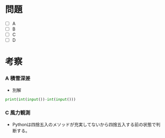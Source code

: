 # 問題
* [ ] A
* [ ] B
* [ ] C
* [ ] D

# 考察
### A 積雪深差
- 別解
```python
print(int(input())-int(input()))
```

### C 風力観測
- Pythonは四捨五入のメソッドが充実してないから四捨五入する前の状態で判断する。